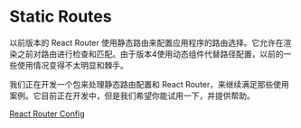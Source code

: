 # Static Routes

以前版本的 React Router 使用静态路由来配置应用程序的路由选择。它允许在渲染之前对路由进行检查和匹配。由于版本4使用动态组件代替路径配置，以前的一些使用情况变得不太明显和棘手。

我们正在开发一个包来处理静态路由配置和 React Router，来继续满足那些使用案例。它目前正在开发中，但是我们希望你能试用一下，并提供帮助。

[React Router Config](https://github.com/reacttraining/react-router/tree/master/packages/react-router-config)
